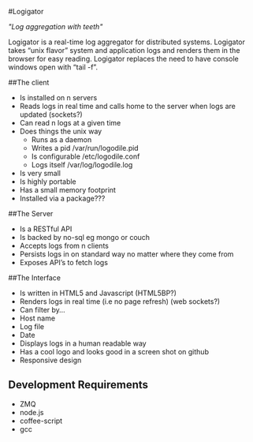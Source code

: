 #Logigator

_"Log aggregation with teeth"_ 

Logigator is a real-time log aggregator for distributed systems. Logigator takes “unix flavor” system and application logs and renders them in the browser for easy reading. Logigator replaces the need to have console windows open with “tail -f”.

##The client
 * Is installed on n servers
 * Reads logs in real time and calls home to the server when logs are updated (sockets?)
 * Can read n logs at a given time
 * Does things the unix way
   * Runs as a daemon
   * Writes a pid /var/run/logodile.pid
   * Is configurable /etc/logodile.conf
   * Logs itself /var/log/logodile.log
 * Is very small
 * Is highly portable
 * Has a small memory footprint
 * Installed via a package???

##The Server
 * Is a RESTful API 
 * Is backed by no-sql eg mongo or couch
 * Accepts logs from n clients
 * Persists logs in on standard way no matter where they come from
 * Exposes API’s to fetch logs

##The Interface
 * Is written in HTML5 and Javascript (HTML5BP?)
 * Renders logs in real time (i.e no page refresh) (web sockets?)
 * Can filter by…
 * Host name
 * Log file
 * Date
 * Displays logs in a human readable way
 * Has a cool logo and looks good in a screen shot on github
 * Responsive design

## Development Requirements
 * ZMQ
 * node.js
 * coffee-script
 * gcc
